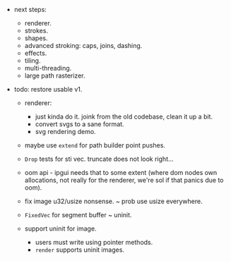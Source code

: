 
- next steps:
    - renderer.
    - strokes.
    - shapes.
    - advanced stroking: caps, joins, dashing.
    - effects.
    - tiling.
    - multi-threading.
    - large path rasterizer.



- todo: restore usable v1.
    - renderer:
        - just kinda do it. joink from the old codebase, clean it up a bit.
        - convert svgs to a sane format.
        - svg rendering demo.

    - maybe use `extend` for path builder point pushes.
    - `Drop` tests for sti vec. truncate does not look right...
    - oom api - ipgui needs that to some extent (where dom nodes own allocations,
      not really for the renderer, we're sol if that panics due to oom).

    - fix image u32/usize nonsense. ~ prob use usize everywhere.
    - `FixedVec` for segment buffer ~ uninit.

    - support uninit for image.
        - users must write using pointer methods.
        - `render` supports uninit images.



